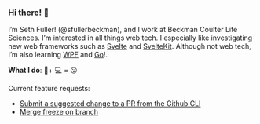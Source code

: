### Hi there! 👋 
I’m Seth Fuller! (@sfullerbeckman), and I work at Beckman Coulter Life Sciences. I’m interested in all things web tech. I especially like investigating new web frameworks such as [Svelte](https://svelte.dev/) and [SvelteKit](https://kit.svelte.dev/). Although not web tech, I’m also learning [WPF](https://docs.microsoft.com/en-us/dotnet/desktop/wpf/?view=netdesktop-5.0) and [Go](https://go.dev/)!. 

**What I do**: 🔬+ 💻 = 😮

Current feature requests:
- [Submit a suggested change to a PR from the Github CLI](https://github.com/cli/cli/discussions/5904)
- [Merge freeze on branch](https://github.com/orgs/github-community/discussions/16796)
